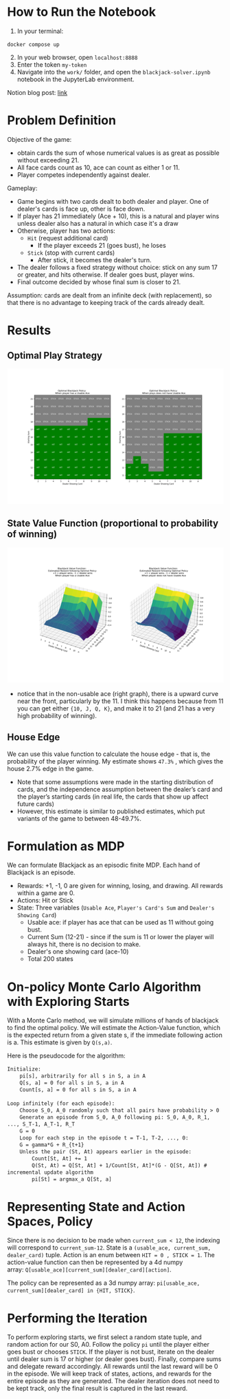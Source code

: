 # How to Run the Notebook
1. In your terminal:
```
docker compose up
```
2. In your web browser, open `localhost:8888`
3. Enter the token `my-token`
4. Navigate into the `work/` folder, and open the `blackjack-solver.ipynb` notebook in the JupyterLab environment.

Notion blog post: [link](https://harmless-resistance-e28.notion.site/Blackjack-Solver-1414b68d0c40802caf37e73e7ad0a6d8)

# Problem Definition

Objective of the game:

- obtain cards the sum of whose numerical values is as great as possible without exceeding 21.
- All face cards count as 10, ace can count as either 1 or 11.
- Player competes independently against dealer.

Gameplay:

- Game begins with two cards dealt to both dealer and player. One of dealer's cards is face up, other is face down.
- If player has 21 immediately (Ace + 10), this is a natural and player wins unless dealer also has a natural in which case it's a draw
- Otherwise, player has two actions:
    - `Hit` (request additional card)
        - If the player exceeds 21 (goes bust), he loses
    - `Stick` (stop with current cards)
        - After stick, it becomes the dealer's turn.
- The dealer follows a fixed strategy without choice: stick on any sum 17 or greater, and hits otherwise. If dealer goes bust, player wins.
- Final outcome decided by whose final sum is closer to 21.

Assumption: cards are dealt from an infinite deck (with replacement), so that there is no advantage to keeping track of the cards already dealt.

# Results

## Optimal Play Strategy

![optimal-policy.png](optimal-policy.png)

## State Value Function (proportional to probability of winning)

![value-function.png](value-function.png)

- notice that in the non-usable ace (right graph), there is a upward curve near the front, particularly by the 11. I think this happens because from 11 you can get either `{10, J, Q, K}`, and make it to 21 (and 21 has a very high probability of winning).

## House Edge

We can use this value function to calculate the house edge - that is, the probability of the player winning. My estimate shows `47.3%` , which gives the house 2.7% edge in the game. 

- Note that some assumptions were made in the starting distribution of cards, and the independence assumption between the dealer’s card and the player’s starting cards (in real life, the cards that show up affect future cards)
- However, this estimate is similar to published estimates, which put variants of the game to between 48-49.7%.

# Formulation as MDP

We can formulate Blackjack as an episodic finite MDP. Each hand of Blackjack is an episode.

- Rewards: +1, -1, 0 are given for winning, losing, and drawing. All rewards within a game are 0.
- Actions: Hit or Stick
- State: Three variables (`Usable Ace`, `Player's Card's Sum` and `Dealer's Showing Card`)
    - Usable ace: if player has ace that can be used as 11 without going bust.
    - Current Sum (12-21) - since if the sum is 11 or lower the player will always hit, there is no decision to make.
    - Dealer's one showing card (ace-10)
    - Total 200 states

# On-policy Monte Carlo Algorithm with Exploring Starts

With a Monte Carlo method, we will simulate millions of hands of blackjack to find the optimal policy. We will estimate the Action-Value function, which is the expected return from a given state s, if the immediate following action is a. This estimate is given by `Q(s,a)`.

Here is the pseudocode for the algorithm:

```
Initialize:
    pi[s], arbitrarily for all s in S, a in A
    Q[s, a] = 0 for all s in S, a in A
    Count[s, a] = 0 for all s in S, a in A

Loop infinitely (for each episode):
    Choose S_0, A_0 randomly such that all pairs have probability > 0
    Generate an episode from S_0, A_0 following pi: S_0, A_0, R_1, ..., S_T-1, A_T-1, R_T
    G = 0
    Loop for each step in the episode t = T-1, T-2, ..., 0:
    G = gamma*G + R_{t+1}
    Unless the pair (St, At) appears earlier in the episode:
        Count[St, At] += 1
        Q(St, At) = Q[St, At] + 1/Count[St, At]*(G - Q[St, At]) # incremental update algorithm
        pi[St] = argmax_a Q[St, a]

```

# Representing State and Action Spaces, Policy

Since there is no decision to be made when `current_sum < 12`, the indexing will correspond to `current_sum-12`. State is a `(usable_ace, current_sum, dealer_card)` tuple. Action is an enum between `HIT = 0 , STICK = 1`. The action-value function can then be represented by a 4d numpy array: `Q[usable_ace][current_sum][dealer_card][action]`.

The policy can be represented as a 3d numpy array: `pi[usable_ace, current_sum][dealer_card] in {HIT, STICK}`.

# Performing the Iteration

To perform exploring starts, we first select a random state tuple, and random action for our S0, A0. Follow the policy `pi` until the player either goes bust or chooses `STICK`. If the player is not bust, iterate on the dealer until dealer sum is 17 or higher (or dealer goes bust). Finally, compare sums and delegate reward accordingly. All rewards until the last reward will be 0 in the episode. We will keep track of states, actions, and rewards for the entire episode as they are generated. The dealer iteration does not need to be kept track, only the final result is captured in the last reward.